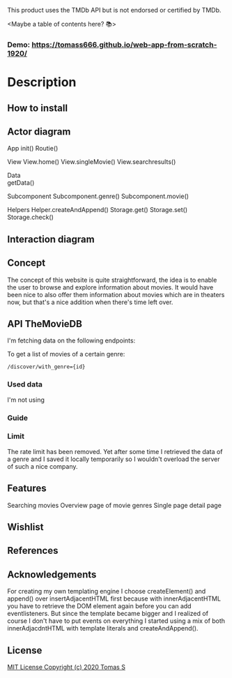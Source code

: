 This product uses the TMDb API but is not endorsed or certified by TMDb.

<Maybe a table of contents here? 📚>

### Demo: https://tomass666.github.io/web-app-from-scratch-1920/

## 

# Description

## How to install

## Actor diagram
App init()
    Routie()
  
View
View.home()
View.singleMovie()
View.searchresults() 

Data   
getData()


Subcomponent
Subcomponent.genre()
Subcomponent.movie()

Helpers
Helper.createAndAppend()
Storage.get()
Storage.set()
Storage.check()

## Interaction diagram

## Concept
The concept of this website is quite straightforward, the idea is to enable the user to browse and explore information about movies. 
It would have been nice to also offer them information about movies which are in theaters now, but that's a nice addition when there's time left over. 


## API TheMovieDB
I'm fetching data on the following endpoints:

To get a list of movies of a certain genre:
```
/discover/with_genre={id}
```

### Used data
I'm not using 
### Guide
### Limit
The rate limit has been removed. Yet after some time I retrieved the data of a genre and I saved it locally temporarily so I wouldn't overload the server of such a nice company. 
## Features
Searching movies
Overview page of movie genres
Single page detail page

## Wishlist

## References

## Acknowledgements
For creating my own templating engine I choose createElement() and append() over insertAdjacentHTML first because with innerAdjacentHTML you have to retrieve the DOM element again before you can add eventlisteners. 
But since the template became bigger and I realized of course I don't have to put events on everything I started using a mix of both innerAdjacdntHTML with template literals and createAndAppend().

## License

[MIT License Copyright (c) 2020 Tomas S](https://github.com/TomasS666/web-app-from-scratch-1920/blob/master/LICENSE)

